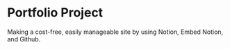 # Portfolio Project

Making a cost-free, easily manageable site by using Notion, Embed Notion, and Github.

